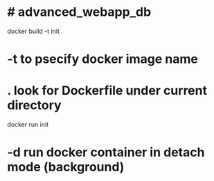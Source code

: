 # # advanced_webapp_db

docker build -t init .

# -t to psecify docker image name
# . look for Dockerfile under current directory 

docker run init

# -d run docker container in detach mode (background)


